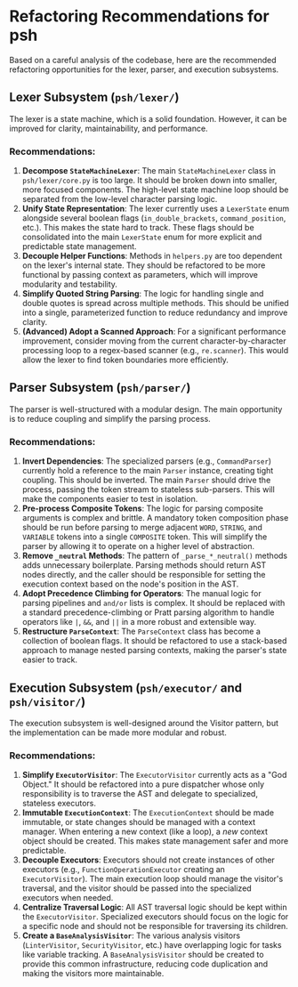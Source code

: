 # Refactoring Recommendations for psh

Based on a careful analysis of the codebase, here are the recommended refactoring opportunities for the lexer, parser, and execution subsystems.

## Lexer Subsystem (`psh/lexer/`)

The lexer is a state machine, which is a solid foundation. However, it can be improved for clarity, maintainability, and performance.

### Recommendations:

1.  **Decompose `StateMachineLexer`**: The main `StateMachineLexer` class in `psh/lexer/core.py` is too large. It should be broken down into smaller, more focused components. The high-level state machine loop should be separated from the low-level character parsing logic.
2.  **Unify State Representation**: The lexer currently uses a `LexerState` enum alongside several boolean flags (`in_double_brackets`, `command_position`, etc.). This makes the state hard to track. These flags should be consolidated into the main `LexerState` enum for more explicit and predictable state management.
3.  **Decouple Helper Functions**: Methods in `helpers.py` are too dependent on the lexer's internal state. They should be refactored to be more functional by passing context as parameters, which will improve modularity and testability.
4.  **Simplify Quoted String Parsing**: The logic for handling single and double quotes is spread across multiple methods. This should be unified into a single, parameterized function to reduce redundancy and improve clarity.
5.  **(Advanced) Adopt a Scanned Approach**: For a significant performance improvement, consider moving from the current character-by-character processing loop to a regex-based scanner (e.g., `re.scanner`). This would allow the lexer to find token boundaries more efficiently.

## Parser Subsystem (`psh/parser/`)

The parser is well-structured with a modular design. The main opportunity is to reduce coupling and simplify the parsing process.

### Recommendations:

1.  **Invert Dependencies**: The specialized parsers (e.g., `CommandParser`) currently hold a reference to the main `Parser` instance, creating tight coupling. This should be inverted. The main `Parser` should drive the process, passing the token stream to stateless sub-parsers. This will make the components easier to test in isolation.
2.  **Pre-process Composite Tokens**: The logic for parsing composite arguments is complex and brittle. A mandatory token composition phase should be run before parsing to merge adjacent `WORD`, `STRING`, and `VARIABLE` tokens into a single `COMPOSITE` token. This will simplify the parser by allowing it to operate on a higher level of abstraction.
3.  **Remove `_neutral` Methods**: The pattern of `_parse_*_neutral()` methods adds unnecessary boilerplate. Parsing methods should return AST nodes directly, and the caller should be responsible for setting the execution context based on the node's position in the AST.
4.  **Adopt Precedence Climbing for Operators**: The manual logic for parsing pipelines and `and/or` lists is complex. It should be replaced with a standard precedence-climbing or Pratt parsing algorithm to handle operators like `|`, `&&`, and `||` in a more robust and extensible way.
5.  **Restructure `ParseContext`**: The `ParseContext` class has become a collection of boolean flags. It should be refactored to use a stack-based approach to manage nested parsing contexts, making the parser's state easier to track.

## Execution Subsystem (`psh/executor/` and `psh/visitor/`)

The execution subsystem is well-designed around the Visitor pattern, but the implementation can be made more modular and robust.

### Recommendations:

1.  **Simplify `ExecutorVisitor`**: The `ExecutorVisitor` currently acts as a "God Object." It should be refactored into a pure dispatcher whose only responsibility is to traverse the AST and delegate to specialized, stateless executors.
2.  **Immutable `ExecutionContext`**: The `ExecutionContext` should be made immutable, or state changes should be managed with a context manager. When entering a new context (like a loop), a *new* context object should be created. This makes state management safer and more predictable.
3.  **Decouple Executors**: Executors should not create instances of other executors (e.g., `FunctionOperationExecutor` creating an `ExecutorVisitor`). The main execution loop should manage the visitor's traversal, and the visitor should be passed into the specialized executors when needed.
4.  **Centralize Traversal Logic**: All AST traversal logic should be kept within the `ExecutorVisitor`. Specialized executors should focus on the logic for a specific node and should not be responsible for traversing its children.
5.  **Create a `BaseAnalysisVisitor`**: The various analysis visitors (`LinterVisitor`, `SecurityVisitor`, etc.) have overlapping logic for tasks like variable tracking. A `BaseAnalysisVisitor` should be created to provide this common infrastructure, reducing code duplication and making the visitors more maintainable.
